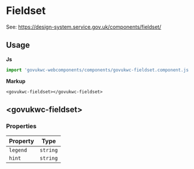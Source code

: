 # Fieldset

See: https://design-system.service.gov.uk/components/fieldset/

## Usage

**Js**

```javascript
import 'govukwc-webcomponents/components/govukwc-fieldset.component.js';
```

**Markup**

```markup
<govukwc-fieldset></govukwc-fieldset>
```

## &lt;govukwc-fieldset&gt;

### Properties

| Property  |  Type     |
|-----------|-----------|
| `legend` | `string` |
| `hint` | `string` |

